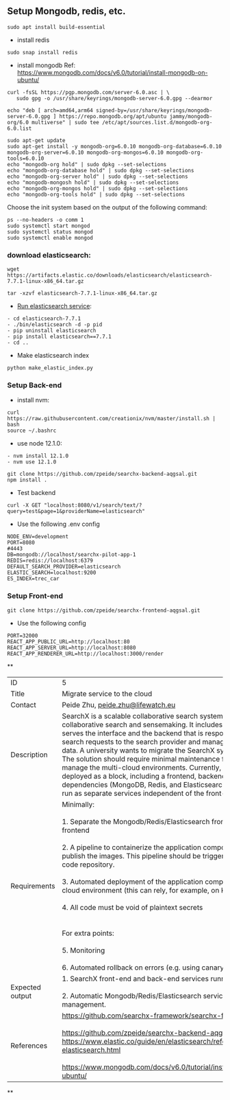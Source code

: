 ## Setup Mongodb, redis, etc.

```
sudo apt install build-essential 
```
- install redis
```
sudo snap install redis

```

- install mongodb
	Ref: https://www.mongodb.com/docs/v6.0/tutorial/install-mongodb-on-ubuntu/
```
curl -fsSL https://pgp.mongodb.com/server-6.0.asc | \
   sudo gpg -o /usr/share/keyrings/mongodb-server-6.0.gpg --dearmor
```

```
echo "deb [ arch=amd64,arm64 signed-by=/usr/share/keyrings/mongodb-server-6.0.gpg ] https://repo.mongodb.org/apt/ubuntu jammy/mongodb-org/6.0 multiverse" | sudo tee /etc/apt/sources.list.d/mongodb-org-6.0.list
```

```
sudo apt-get update
sudo apt-get install -y mongodb-org=6.0.10 mongodb-org-database=6.0.10 mongodb-org-server=6.0.10 mongodb-org-mongos=6.0.10 mongodb-org-tools=6.0.10
echo "mongodb-org hold" | sudo dpkg --set-selections
echo "mongodb-org-database hold" | sudo dpkg --set-selections
echo "mongodb-org-server hold" | sudo dpkg --set-selections
echo "mongodb-mongosh hold" | sudo dpkg --set-selections
echo "mongodb-org-mongos hold" | sudo dpkg --set-selections
echo "mongodb-org-tools hold" | sudo dpkg --set-selections
```

Choose the init system based on the output of the following command:
```
ps --no-headers -o comm 1
sudo systemctl start mongod
sudo systemctl status mongod
sudo systemctl enable mongod
```

### download elasticsearch:
```
wget https://artifacts.elastic.co/downloads/elasticsearch/elasticsearch-7.7.1-linux-x86_64.tar.gz

tar -xzvf elasticsearch-7.7.1-linux-x86_64.tar.gz
```
- [Run elasticsearch service](https://www.elastic.co/guide/en/elasticsearch/reference/7.17/starting-elasticsearch.html): 
```
- cd elasticsearch-7.7.1
- ./bin/elasticsearch -d -p pid
- pip uninstall elasticsearch
- pip install elasticsearch==7.7.1
- cd ..
```

- Make elasticsearch index
```
python make_elastic_index.py
```

### Setup Back-end

- install nvm: 
```
curl https://raw.githubusercontent.com/creationix/nvm/master/install.sh | bash
source ~/.bashrc
```
- use node 12.1.0:
```
- nvm install 12.1.0
- nvm use 12.1.0
```
	

```
git clone https://github.com/zpeide/searchx-backend-aqgsal.git
npm install .
```


- Test backend
```
curl -X GET "localhost:8080/v1/search/text/?query=test&page=1&providerName=elasticsearch"
```

- Use the following .env config
```
NODE_ENV=development
PORT=8080
#4443
DB=mongodb://localhost/searchx-pilot-app-1
REDIS=redis://localhost:6379
DEFAULT_SEARCH_PROVIDER=elasticsearch
ELASTIC_SEARCH=localhost:9200
ES_INDEX=trec_car
```

### Setup Front-end

```
git clone https://github.com/zpeide/searchx-frontend-aqgsal.git
```

- Use the following config
```
PORT=32000
REACT_APP_PUBLIC_URL=http://localhost:80
REACT_APP_SERVER_URL=http://localhost:8080
REACT_APP_RENDERER_URL=http://localhost:3000/render
```



**

|   |   |
|---|---|
|ID|5|
|Title|Migrate service to the cloud|
|Contact|Peide Zhu, peide.zhu@lifewatch.eu|
|Description|SearchX is a scalable collaborative search system to facilitate collaborative search and sensemaking. It includes the frontend that serves the interface and the backend that is responsible for fetching search requests to the search provider and managing the application's data. A university wants to migrate the SearchX system to the cloud. The solution should require minimal maintenance for the engineers who manage the multi-cloud environments. Currently, the application is deployed as a block, including a frontend, backend, and several dependencies (MongoDB, Redis, and Elasticsearch). They should be run as separate services independent of the front-end and back-end.|
|Requirements|Minimally:<br><br>1. Separate the Mongodb/Redis/Elasticsearch from the backend and frontend<br>    <br>2. A pipeline to containerize the application components, test them, and publish the images. This pipeline should be triggered by updates to the code repository.<br>    <br>3. Automated deployment of the application components  to a multi-cloud environment (this can rely, for example, on Kubernetes)<br>    <br>4. All code must be void of plaintext secrets<br>    <br><br>For extra points:<br><br>5. Monitoring<br>    <br>6. Automated rollback on errors (e.g. using canary testing)|
|Expected output|1. SearchX front-end and back-end services running on the cloud. <br>    <br>2. Automatic Mongodb/Redis/Elasticsearch service monitoring/ management.|
|References|https://github.com/searchx-framework/searchx-frontend<br><br>https://github.com/zpeide/searchx-backend-aqgsal https://www.elastic.co/guide/en/elasticsearch/reference/7.17/starting-elasticsearch.html<br><br>https://www.mongodb.com/docs/v6.0/tutorial/install-mongodb-on-ubuntu/|

**